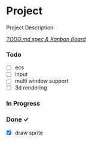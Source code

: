 # Project

Project Description

<em>[TODO.md spec & Kanban Board](https://bit.ly/3fCwKfM)</em>

### Todo

- [ ] ecs  
- [ ] input  
- [ ] multi window support  
- [ ] 3d rendering  

### In Progress


### Done ✓

- [x] draw sprite  


